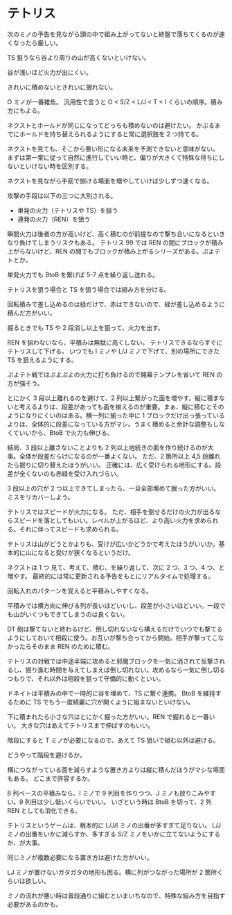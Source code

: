 # テトリス

次のミノの予告を見ながら頭の中で組み上がってないと終盤で落ちてくるのが速くなったら厳しい。

TS 狙うなら谷より周りの山が高くないといけない。

谷が浅いほど火力が出にくい。

きれいに積めないときれいに掘れない。

O ミノが一番雑魚。
汎用性で言うと O < S/Z < L/J < T < I くらいの順序。積み方にもよる。

ネクストとホールドが同じになってどっちも積めないのは避けたい。
かぶるまでにホールドを持ち替えられるようにすると常に選択肢を 2 つ持てる。

ネクストを見ても、そこから悪い形になる未来を予測できないと意味がない。
まずは第一案に従って自然に進行していい時と、偏りが大きくて特殊な待ちにしないといけない時を区別する。

ネクストを見ながら手筋で捌ける場面を増やしていけば少しずつ速くなる。

攻撃の手段は以下の三つに大別される。

- 単発の火力（テトリスや TS）を狙う
- 連発の火力（REN）を狙う

瞬間火力は後者の方が高いけど、高く積むのが前提なので撃ち合いになるといきなり負けてしまうリスクもある。
テトリス 99 では REN の間にブロックが積み上がらないけど、REN の間でもブロックが積み上がるシリーズがある。ぷよテトとか。

単発火力でも BtoB を繋げば 5-7 点を繰り返し送れる。

テトリスを狙う場合と TS を狙う場合では組み方を分ける。

回転積みで差し込めるのは緑だけで、赤はできないので、緑が差し込めるように積んだ方がいい。

掘るときでも TS や 2 段消し以上を狙って、火力を出す。

REN を狙わないなら、平積みは無駄に高くしない。
テトリスできるならすぐにテトリスして下げる。
いつでも I ミノや L/J ミノで下げて、別の場所にできた TS を狙えるようにする。

ぷよテト戦ではぷよぷよの火力に打ち負けるので開幕テンプレを省いて REN の方が強そう。

とにかく 3 段以上離れるのを避けて、2 列以上繋がった面を増やす。縦に積まないと考えるよりは、段差があっても面を揃えるのが重要。まぁ、縦に積むとそのようになりにくいのはある。横一列に揃った中に 1 ブロックだけ出っ張っているよりは、全体的に段差になっている方がマシ。うまく積めると余計な調整もしなくていいから、BtoB で火力も伸びる。

結局、3 段以上離さないことよりも 2 列以上地続きの面を作り続けるのが大事。全体が段差だらけになるのが一番よくない。
ただ、2 箇所以上 4,5 段離れたら掘りに切り替えたほうがいい。
正確には、広く受けられる地形にする。段差が全くないのも赤緑を受け入れづらい。

3 段以上の穴が 2 つ以上できてしまったら、一旦全部埋めて掘った方がいい。ミスをリカバーしよう。

テトリスではスピードが火力になる。
ただ、相手を倒せるだけの火力が出るならスピードを落としてもいい。レベルが上がるほど、より高い火力を求められる。それに伴ってスピードも求められる。

テトリスは山がどうとかよりも、受けが広いかどうかで考えたほうがいいか。基本的に山になると受けが狭くなるというだけ。

ネクストは 1 つ 見て、考えて、積む、を繰り返して、次に 2 つ、3 つ、4 つ、と増やす。
最終的には常に更新される予告をもとにリアルタイムで処理する。

回転入れのパターンを覚えると平積みしやすくなる。

平積みでは横方向に伸びる列が長いほどいいし、段差が小さいほどいい。一段でも山がいくつもできてしまうのは良くない。

DT 砲は撃てないと終わるけど、倒し切れないなら構えるだけでいつでも撃てるようにしておいて相殺に使う。お互いが撃ち合ってから開始。相手が撃ってこなかったらそのまま REN のために積む。

テトリスの対戦では中途半端に攻めると邪魔ブロックを一気に消されて反撃されるし、掘り進む時間を与えてしまえば倒し切れない。攻めるなら一気に倒し切るつもりで、それ以外は相殺を狙って守備的に動くといい。

ドネイトは平積みの中で一時的に谷を埋めて、TS に繋ぐ連携。
BtoB を維持するために TS でもう一度綺麗に穴が開くように組まないといけない。

下に積まれたら小さな穴はとにかく掘った方がいい。REN で掘れると一番いい。
大きな穴はあえてテトリスまで伸ばすのもいい。

階段にすると T ミノが必要になるので、あえて TS 狙いで組む以外は避ける。

どうやって階段を避けるか。

横につながっている面を減らすような置き方よりは縦に積んだほうがマシな場面もある。
どこまで許容するか。

8 列ベースの平積みなら、I ミノで 9 列目を作りつつ、J ミノも放りこみやすい。9 列目は少し低いくらいでいい。
いざという時は BtoB を切って、2 列 REN としても消化できる。

テトリスというゲームは、根本的に L/J/I ミノの出番が多すぎて足りない。
L/J ミノの出番をいかに減らすか、多すぎる S/Z ミノをいかに立てないようにするか、が大事。

同じミノが複数必要になる置き方は避けた方がいい。

LJ ミノが置けないガタガタの地形も困る。横に列がつながった場所が 2 箇所くらいは欲しい。

ミノの流れが悪い時は普段通りに組むといまいちなので、特殊な組み方を目指す必要があるのかも。
